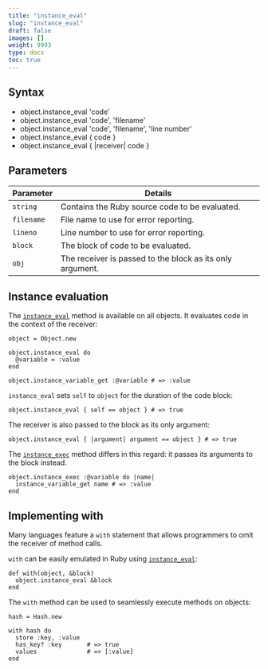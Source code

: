 ```yaml
---
title: "instance_eval"
slug: "instance_eval"
draft: false
images: []
weight: 9993
type: docs
toc: true
---
```


## Syntax
- object.instance_eval 'code'
- object.instance_eval 'code', 'filename'
- object.instance_eval 'code', 'filename', 'line number'
- object.instance_eval { code }
- object.instance_eval { |receiver| code }

## Parameters
| Parameter  | Details                                                   |
| ---------- | --------------------------------------------------------- |
| `string`   | Contains the Ruby source code to be evaluated.            |
| `filename` | File name to use for error reporting.                     |
| `lineno`   | Line number to use for error reporting.                   |
| `block`    | The block of code to be evaluated.                        |
| `obj`      | The receiver is passed to the block as its only argument. |

## Instance evaluation
The [`instance_eval`][BasicObject#instance_eval] method is available on all objects. It evaluates code in the context of the receiver:

    object = Object.new

    object.instance_eval do
      @variable = :value
    end

    object.instance_variable_get :@variable # => :value

`instance_eval` sets `self` to `object` for the duration of the code block:
 
    object.instance_eval { self == object } # => true
 
The receiver is also passed to the block as its only argument:
 
    object.instance_eval { |argument| argument == object } # => true
 
The [`instance_exec`][BasicObject#instance_exec] method differs in this regard: it passes its arguments to the block instead.

    object.instance_exec :@variable do |name|
      instance_variable_get name # => :value
    end

[BasicObject#instance_eval]: http://ruby-doc.org/core/BasicObject.html#method-i-instance_eval
[BasicObject#instance_exec]: http://ruby-doc.org/core/BasicObject.html#method-i-instance_exec

## Implementing with
Many languages feature a `with` statement that allows programmers to omit the receiver of method calls.

`with` can be easily emulated in Ruby using [`instance_eval`][BasicObject#instance_eval]:

    def with(object, &block)
      object.instance_eval &block
    end

The `with` method can be used to seamlessly execute methods on objects:

    hash = Hash.new

    with hash do
      store :key, :value
      has_key? :key       # => true
      values              # => [:value]
    end

[BasicObject#instance_eval]: http://ruby-doc.org/core/BasicObject.html#method-i-instance_eval


